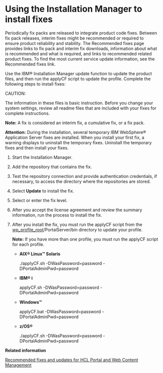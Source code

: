 # Using the Installation Manager to install fixes

Periodically fix packs are released to integrate product code fixes. Between fix pack releases, interim fixes might be recommended or required to ensure product reliability and stability. The Recommended fixes page provides links to fix pack and interim fix downloads, information about what is recommended and what is required, and links to recommended related product fixes. To find the most current service update information, see the Recommended fixes link.

Use the IBM® Installation Manager update function to update the product files, and then run the applyCF script to update the profile. Complete the following steps to install fixes:

CAUTION:

The information in these files is basic instruction. Before you change your system settings, review all readme files that are included with your fixes for complete instructions.

**Note:** A fix is considered an interim fix, a cumulative fix, or a fix pack.

**Attention:** During the installation, several temporary IBM WebSphere® Application Server fixes are installed. When you install your first fix, a warning displays to uninstall the temporary fixes. Uninstall the temporary fixes and then install your fixes.

1.  Start the Installation Manager.

2.  Add the repository that contains the fix.

3.  Test the repository connection and provide authentication credentials, if necessary, to access the directory where the repositories are stored.

4.  Select **Update** to install the fix.

5.  Select or enter the fix level.

6.  After you accept the license agreement and review the summary information, run the process to install the fix.

7.  After you install the fix, you must run the applyCF script from the [wp\_profile\_root](../reference/wpsdirstr.md#wp_profile_root)/PortalServer/bin directory to update your profile.

    **Note:** If you have more than one profile, you must run the applyCF script for each profile.

    -   **AIX® Linux™ Solaris**

        ./applyCF.sh -DWasPassword=password -DPortalAdminPwd=password

    -   **IBM® i**

        applyCF.sh -DWasPassword=password -DPortalAdminPwd=password

    -   **Windows™**

        applyCF.bat -DWasPassword=password -DPortalAdminPwd=password

    -   **z/OS®**

        ./applyCF.sh -DWasPassword=password -DPortalAdminPwd=password



**Related information**  


[Recommended fixes and updates for HCL Portal and Web Content Management](https://support.hcltechsw.com/csm)

